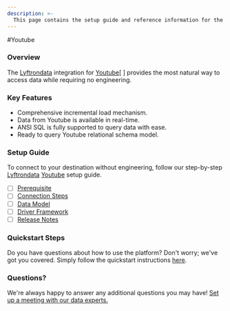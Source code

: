 ```yaml
---
description: >-
  This page contains the setup guide and reference information for the Youtube source connector.
---
```


#Youtube

### Overview

The [Lyftrondata](https://www.lyftrondata.com/) integration for [Youtube](https://www.lyftrondata.com/integration/marketing-analytics/youtube//)[ ] provides the most natural way to access data while requiring no engineering.

### Key Features

* Comprehensive incremental load mechanism.
* Data from Youtube is available in real-time.&#x20;
* ANSI SQL is fully supported to query data with ease.
* Ready to query Youtube relational schema model.

### Setup Guide

To connect to your destination without engineering, follow our step-by-step [Lyftrondata](https://www.lyftrondata.com/)  [Youtube](https://www.lyftrondata.com/integration/marketing-analytics/youtube/) setup guide.

* [ ] [Prerequisite](../../marketing-analytics/youtube/prerequisite.md)
* [ ] [Connection Steps](../../marketing-analytics/youtube/connection-steps.md)
* [ ] [Data Model](../../marketing-analytics/youtube/data-model/)
* [ ] [Driver Framework](../../marketing-analytics/youtube/driver-framework/)
* [ ] [Release Notes](../../marketing-analytics/youtube/release-notes.md)

### Quickstart Steps

Do you have questions about how to use the platform? Don't worry; we've got you covered. Simply follow the quickstart instructions [here](../../../marketing-analytics/youtube/quickstart-steps.md).

### Questions? <a href="#questions" id="questions"></a>

We're always happy to answer any additional questions you may have! [Set up a meeting with our data experts.](https://www.lyftrondata.com/book-a-meeting/)

